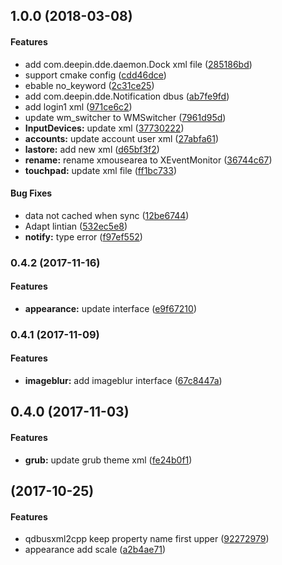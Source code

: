 <a name="1.0.0"></a>
## 1.0.0 (2018-03-08)


#### Features

*   add com.deepin.dde.daemon.Dock xml file ([285186bd](https://github.com/linuxdeepin/dde-qt-dbus-factory/commit/285186bdaed7a4e06c9ce7f8544a69c000a8b32f))
*   support cmake config ([cdd46dce](https://github.com/linuxdeepin/dde-qt-dbus-factory/commit/cdd46dcebf3c81fa5a3c6049e9c1c8c364fca5b8))
*   ebable no_keyword ([2c31ce25](https://github.com/linuxdeepin/dde-qt-dbus-factory/commit/2c31ce258cacec0257136a8d803444247ecea120))
*   add com.deepin.dde.Notification dbus ([ab7fe9fd](https://github.com/linuxdeepin/dde-qt-dbus-factory/commit/ab7fe9fda29ff4d6e75946068832591e4ca2a16d))
*   add login1 xml ([971ce6c2](https://github.com/linuxdeepin/dde-qt-dbus-factory/commit/971ce6c20d973a4f69bda5b4cfc03c112b0b3f7b))
*   update wm_switcher to WMSwitcher ([7961d95d](https://github.com/linuxdeepin/dde-qt-dbus-factory/commit/7961d95d45185881ac1b0496930e4ffbd6c6f296))
* **InputDevices:**  update xml ([37730222](https://github.com/linuxdeepin/dde-qt-dbus-factory/commit/3773022268d3a9a1340a910fa8f7418a38c11eb6))
* **accounts:**  update account user xml ([27abfa61](https://github.com/linuxdeepin/dde-qt-dbus-factory/commit/27abfa6140a156c08049f1bd97d563688a0b7b0a))
* **lastore:**  add new xml ([d65bf3f2](https://github.com/linuxdeepin/dde-qt-dbus-factory/commit/d65bf3f2e31adf3f6d2c619cf35c4aeb1c90108f))
* **rename:**  rename xmousearea to XEventMonitor ([36744c67](https://github.com/linuxdeepin/dde-qt-dbus-factory/commit/36744c67e49a2a8de0a70e07f6e5aa80e77e7418))
* **touchpad:**  update xml file ([ff1bc733](https://github.com/linuxdeepin/dde-qt-dbus-factory/commit/ff1bc7330053026de03692f14fb85487558bc436))

#### Bug Fixes

*   data not cached when sync ([12be6744](https://github.com/linuxdeepin/dde-qt-dbus-factory/commit/12be67446ea2b0dea423da2f391bda6e2bc00498))
*   Adapt lintian ([532ec5e8](https://github.com/linuxdeepin/dde-qt-dbus-factory/commit/532ec5e85419ac6b6311d989bab32a801bb86e7b))
* **notify:**  type error ([f97ef552](https://github.com/linuxdeepin/dde-qt-dbus-factory/commit/f97ef552b28503bd43dd5ca24d4976754711a61f))



<a name="0.4.2"></a>
### 0.4.2 (2017-11-16)


#### Features

* **appearance:**  update interface ([e9f67210](https://github.com/linuxdeepin/dde-qt-dbus-factory/commit/e9f672105b00f94c781a7ade3d5ad950f4908ede))



<a name="0.4.1"></a>
### 0.4.1 (2017-11-09)


#### Features

* **imageblur:**  add imageblur interface ([67c8447a](https://github.com/linuxdeepin/dde-qt-dbus-factory/commit/67c8447a6dc91baa38fc6929a8ec29c7c734b0b2))



<a name=""></a>
##  0.4.0 (2017-11-03)


#### Features

* **grub:**  update grub theme xml ([fe24b0f1](https://github.com/linuxdeepin/dde-qt-dbus-factory/commit/fe24b0f19eaaca52fffd050366dacb1146d3033e))



<a name=""></a>
##  (2017-10-25)


#### Features

*   qdbusxml2cpp keep property name first upper ([92272979](https://github.com/linuxdeepin/dde-qt-dbus-factory/commit/922729797de23653d9b8b57100c9424430235959))
*   appearance add scale ([a2b4ae71](https://github.com/linuxdeepin/dde-qt-dbus-factory/commit/a2b4ae71a2738f0ccead99dc7416f2398cf798df))



